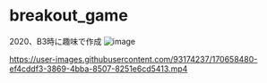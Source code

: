 # breakout_game
2020、B3時に趣味で作成
![image](https://user-images.githubusercontent.com/93174237/170656283-a4c7febb-34cf-4948-b388-4324278cc6d7.png)


https://user-images.githubusercontent.com/93174237/170658480-ef4cddf3-3869-4bba-8507-8251e6cd5413.mp4

